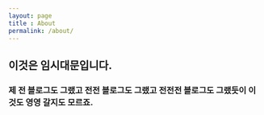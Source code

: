 ```yaml
---
layout: page
title : About
permalink: /about/
---
```


## 이것은 임시대문입니다.
### 제 전 블로그도 그랬고 전전 블로그도 그랬고 전전전 블로그도 그랬듯이 이것도 영영 갈지도 모르죠.